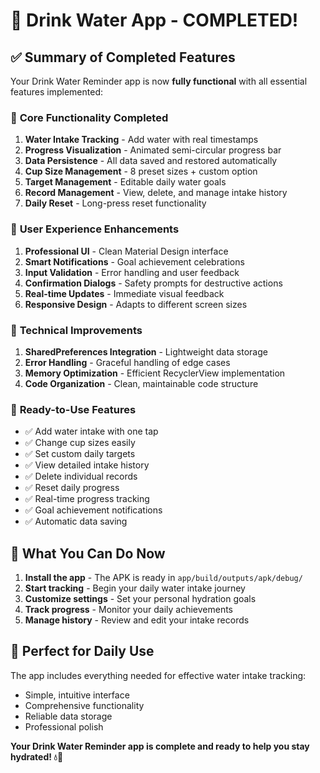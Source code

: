 # 🎉 Drink Water App - COMPLETED!

## ✅ Summary of Completed Features

Your Drink Water Reminder app is now **fully functional** with all essential features implemented:

### 🔧 **Core Functionality Completed**

1. **Water Intake Tracking** - Add water with real timestamps
2. **Progress Visualization** - Animated semi-circular progress bar
3. **Data Persistence** - All data saved and restored automatically
4. **Cup Size Management** - 8 preset sizes + custom option
5. **Target Management** - Editable daily water goals
6. **Record Management** - View, delete, and manage intake history
7. **Daily Reset** - Long-press reset functionality

### 🎨 **User Experience Enhancements**

1. **Professional UI** - Clean Material Design interface
2. **Smart Notifications** - Goal achievement celebrations
3. **Input Validation** - Error handling and user feedback
4. **Confirmation Dialogs** - Safety prompts for destructive actions
5. **Real-time Updates** - Immediate visual feedback
6. **Responsive Design** - Adapts to different screen sizes

### 💾 **Technical Improvements**

1. **SharedPreferences Integration** - Lightweight data storage
2. **Error Handling** - Graceful handling of edge cases
3. **Memory Optimization** - Efficient RecyclerView implementation
4. **Code Organization** - Clean, maintainable code structure

### 🚀 **Ready-to-Use Features**

- ✅ Add water intake with one tap
- ✅ Change cup sizes easily
- ✅ Set custom daily targets
- ✅ View detailed intake history
- ✅ Delete individual records
- ✅ Reset daily progress
- ✅ Real-time progress tracking
- ✅ Goal achievement notifications
- ✅ Automatic data saving

## 📱 **What You Can Do Now**

1. **Install the app** - The APK is ready in `app/build/outputs/apk/debug/`
2. **Start tracking** - Begin your daily water intake journey
3. **Customize settings** - Set your personal hydration goals
4. **Track progress** - Monitor your daily achievements
5. **Manage history** - Review and edit your intake records

## 🎯 **Perfect for Daily Use**

The app includes everything needed for effective water intake tracking:

- Simple, intuitive interface
- Comprehensive functionality
- Reliable data storage
- Professional polish

**Your Drink Water Reminder app is complete and ready to help you stay hydrated! 💧🎉**
